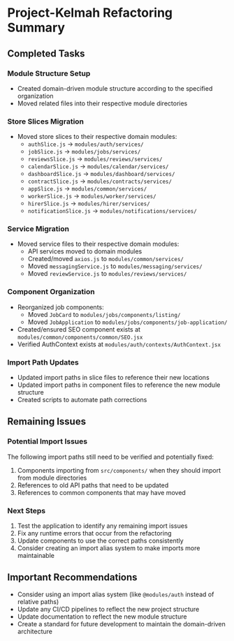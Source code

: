 # Project-Kelmah Refactoring Summary

## Completed Tasks

### Module Structure Setup
- Created domain-driven module structure according to the specified organization
- Moved related files into their respective module directories

### Store Slices Migration
- Moved store slices to their respective domain modules:
  - `authSlice.js` → `modules/auth/services/`
  - `jobSlice.js` → `modules/jobs/services/`
  - `reviewsSlice.js` → `modules/reviews/services/`
  - `calendarSlice.js` → `modules/calendar/services/`
  - `dashboardSlice.js` → `modules/dashboard/services/`
  - `contractSlice.js` → `modules/contracts/services/`
  - `appSlice.js` → `modules/common/services/`
  - `workerSlice.js` → `modules/worker/services/`
  - `hirerSlice.js` → `modules/hirer/services/`
  - `notificationSlice.js` → `modules/notifications/services/`

### Service Migration
- Moved service files to their respective domain modules:
  - API services moved to domain modules
  - Created/moved `axios.js` to `modules/common/services/`
  - Moved `messagingService.js` to `modules/messaging/services/`
  - Moved `reviewService.js` to `modules/reviews/services/`

### Component Organization
- Reorganized job components:
  - Moved `JobCard` to `modules/jobs/components/listing/`
  - Moved `JobApplication` to `modules/jobs/components/job-application/`
- Created/ensured SEO component exists at `modules/common/components/common/SEO.jsx`
- Verified AuthContext exists at `modules/auth/contexts/AuthContext.jsx`

### Import Path Updates
- Updated import paths in slice files to reference their new locations
- Updated import paths in component files to reference the new module structure
- Created scripts to automate path corrections

## Remaining Issues

### Potential Import Issues
The following import paths still need to be verified and potentially fixed:
1. Components importing from `src/components/` when they should import from module directories
2. References to old API paths that need to be updated
3. References to common components that may have moved

### Next Steps
1. Test the application to identify any remaining import issues
2. Fix any runtime errors that occur from the refactoring
3. Update components to use the correct paths consistently
4. Consider creating an import alias system to make imports more maintainable

## Important Recommendations
- Consider using an import alias system (like `@modules/auth` instead of relative paths)
- Update any CI/CD pipelines to reflect the new project structure
- Update documentation to reflect the new module structure
- Create a standard for future development to maintain the domain-driven architecture 